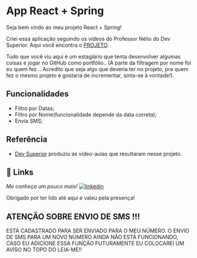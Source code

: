 # App React + Spring

Seja bem vindo ao meu projeto React + Spring!

Criei essa aplicação seguindo os vídeos do Professor Nélio do Dev Superior.
Aqui você encontra o [PROJETO](https://gdssvpp.netlify.app/).

Tudo que você viu aqui é um estagiário que tenta desenvolver algumas coisas e jogar no GitHub como portfólio..
(A parte da filtragem por nome foi eu quem fez... Acredito que seja algo que deveria ter no projeto, pra quem fez o mesmo projeto e gostaria de incrementar, sinta-se à vontade!).


## Funcionalidades

- Filtro por Datas;
- Filtro por Nome(funcionalidade depende da data correta);
- Envia SMS; 



## Referência

 - [Dev Superior](https://www.instagram.com/devsuperior.ig/) produziu as vídeo-aulas que resultaram nesse projeto.

 

## 🔗 Links
*Me conheça um pouco mais!*
[![linkedin](https://img.shields.io/badge/linkedin-0A66C2?style=for-the-badge&logo=linkedin&logoColor=white)](https://www.linkedin.com/in/pablo-nogueira-9a0313205/)

Obrigado por ter lido até aqui e valeu pela presença!

## ATENÇÃO SOBRE ENVIO DE SMS !!!
ESTÁ CADASTRADO PARA SER ENVIADO PARA O MEU NÚMERO.
O ENVIO DE SMS PARA UM NOVO NÚMERO AINDA NÃO ESTÁ FUNCIONANDO, CASO EU ADICIONE ESSA FUNÇÃO FUTURAMENTE EU COLOCAREI UM AVISO NO TOPO DO LEIA-ME!!

